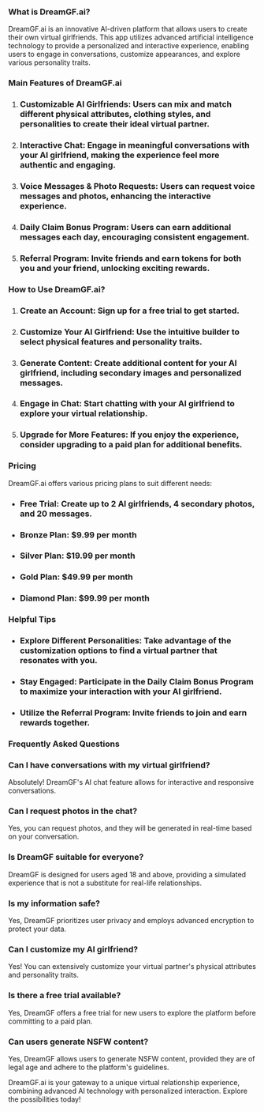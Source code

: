 ### What is DreamGF.ai?

DreamGF.ai is an innovative AI-driven platform that allows users to create their own virtual girlfriends. This app utilizes advanced artificial intelligence technology to provide a personalized and interactive experience, enabling users to engage in conversations, customize appearances, and explore various personality traits.

### Main Features of DreamGF.ai

1. ### Customizable AI Girlfriends: Users can mix and match different physical attributes, clothing styles, and personalities to create their ideal virtual partner.
2. ### Interactive Chat: Engage in meaningful conversations with your AI girlfriend, making the experience feel more authentic and engaging.
3. ### Voice Messages & Photo Requests: Users can request voice messages and photos, enhancing the interactive experience.
4. ### Daily Claim Bonus Program: Users can earn additional messages each day, encouraging consistent engagement.
5. ### Referral Program: Invite friends and earn tokens for both you and your friend, unlocking exciting rewards.

### How to Use DreamGF.ai?

1. ### Create an Account: Sign up for a free trial to get started.
2. ### Customize Your AI Girlfriend: Use the intuitive builder to select physical features and personality traits.
3. ### Generate Content: Create additional content for your AI girlfriend, including secondary images and personalized messages.
4. ### Engage in Chat: Start chatting with your AI girlfriend to explore your virtual relationship.
5. ### Upgrade for More Features: If you enjoy the experience, consider upgrading to a paid plan for additional benefits.

### Pricing

DreamGF.ai offers various pricing plans to suit different needs:

- ### Free Trial: Create up to 2 AI girlfriends, 4 secondary photos, and 20 messages.
- ### Bronze Plan: $9.99 per month
- ### Silver Plan: $19.99 per month
- ### Gold Plan: $49.99 per month
- ### Diamond Plan: $99.99 per month

### Helpful Tips

- ### Explore Different Personalities: Take advantage of the customization options to find a virtual partner that resonates with you.
- ### Stay Engaged: Participate in the Daily Claim Bonus Program to maximize your interaction with your AI girlfriend.
- ### Utilize the Referral Program: Invite friends to join and earn rewards together.

### Frequently Asked Questions

### Can I have conversations with my virtual girlfriend?  
Absolutely! DreamGF's AI chat feature allows for interactive and responsive conversations.

### Can I request photos in the chat?  
Yes, you can request photos, and they will be generated in real-time based on your conversation.

### Is DreamGF suitable for everyone?  
DreamGF is designed for users aged 18 and above, providing a simulated experience that is not a substitute for real-life relationships.

### Is my information safe?  
Yes, DreamGF prioritizes user privacy and employs advanced encryption to protect your data.

### Can I customize my AI girlfriend?  
Yes! You can extensively customize your virtual partner's physical attributes and personality traits.

### Is there a free trial available?  
Yes, DreamGF offers a free trial for new users to explore the platform before committing to a paid plan.

### Can users generate NSFW content?  
Yes, DreamGF allows users to generate NSFW content, provided they are of legal age and adhere to the platform's guidelines.

DreamGF.ai is your gateway to a unique virtual relationship experience, combining advanced AI technology with personalized interaction. Explore the possibilities today!